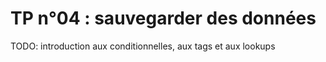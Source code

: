 # TP n°04 : sauvegarder des données

TODO: introduction aux conditionnelles, aux tags et aux lookups
